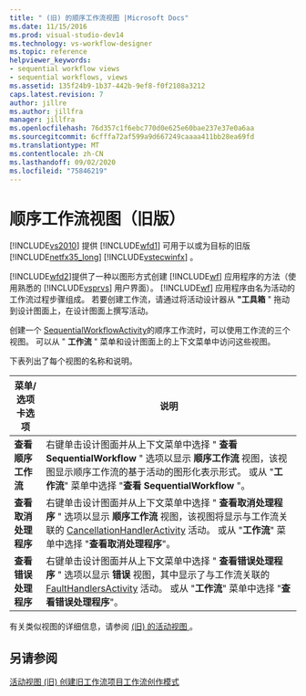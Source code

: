 ```yaml
---
title: " (旧) 的顺序工作流视图 |Microsoft Docs"
ms.date: 11/15/2016
ms.prod: visual-studio-dev14
ms.technology: vs-workflow-designer
ms.topic: reference
helpviewer_keywords:
- sequential workflow views
- sequential workflows, views
ms.assetid: 135f24b9-1b37-442b-9ef8-f0f2108a3212
caps.latest.revision: 7
author: jillre
ms.author: jillfra
manager: jillfra
ms.openlocfilehash: 76d357c1f6ebc770d0e625e60bae237e37e0a6aa
ms.sourcegitcommit: 6cfffa72af599a9d667249caaaa411bb28ea69fd
ms.translationtype: MT
ms.contentlocale: zh-CN
ms.lasthandoff: 09/02/2020
ms.locfileid: "75846219"
---
```

# <a name="sequential-workflow-views-legacy"></a>顺序工作流视图（旧版）
[!INCLUDE[vs2010](../includes/vs2010-md.md)] 提供 [!INCLUDE[wfd1](../includes/wfd1-md.md)] 可用于以或为目标的旧版 [!INCLUDE[netfx35_long](../includes/netfx35-long-md.md)] [!INCLUDE[vstecwinfx](../includes/vstecwinfx-md.md)] 。

 [!INCLUDE[wfd2](../includes/wfd2-md.md)]提供了一种以图形方式创建 [!INCLUDE[wf](../includes/wf-md.md)] 应用程序的方法（使用熟悉的 [!INCLUDE[vsprvs](../includes/vsprvs-md.md)] 用户界面）。 [!INCLUDE[wf](../includes/wf-md.md)] 应用程序由名为活动的工作流过程步骤组成。 若要创建工作流，请通过将活动设计器从 **"工具箱** " 拖动到设计图面上，在设计图面上撰写活动。

 创建一个 [SequentialWorkflowActivity](https://msdn2.microsoft.com/library/system.workflow.activities.sequentialworkflowactivity.aspx)的顺序工作流时，可以使用工作流的三个视图。 可以从 " **工作流** " 菜单和设计图面上的上下文菜单中访问这些视图。

 下表列出了每个视图的名称和说明。

|菜单/选项卡选项|说明|
|----------------------|-----------------|
|**查看顺序工作流**|右键单击设计图面并从上下文菜单中选择 " **查看 SequentialWorkflow** " 选项以显示 **顺序工作流** 视图，该视图显示顺序工作流的基于活动的图形化表示形式。 或从 "**工作流**" 菜单中选择 "**查看 SequentialWorkflow** "。|
|**查看取消处理程序**|右键单击设计图面并从上下文菜单中选择 " **查看取消处理程序** " 选项以显示 **顺序工作流** 视图，该视图将显示与工作流关联的 [CancellationHandlerActivity](https://msdn2.microsoft.com/library/system.workflow.componentmodel.cancellationhandleractivity.aspx) 活动。 或从 "**工作流**" 菜单中选择 "**查看取消处理程序**"。|
|**查看错误处理程序**|右键单击设计图面并从上下文菜单中选择 " **查看错误处理程序** " 选项以显示 **错误** 视图，其中显示了与工作流关联的 [FaultHandlersActivity](https://msdn2.microsoft.com/library/system.workflow.componentmodel.faulthandlersactivity.aspx) 活动。 或从 "**工作流**" 菜单中选择 "**查看错误处理程序**"。|

 有关类似视图的详细信息，请参阅 [ (旧) 的活动视图 ](../workflow-designer/activity-views-legacy.md)。

## <a name="see-also"></a>另请参阅
 [活动视图 (旧) ](../workflow-designer/activity-views-legacy.md) [创建旧工作流项目](../workflow-designer/creating-legacy-workflow-projects.md)[工作流创作模式](https://msdn2.microsoft.com/library/bb628440.aspx)

